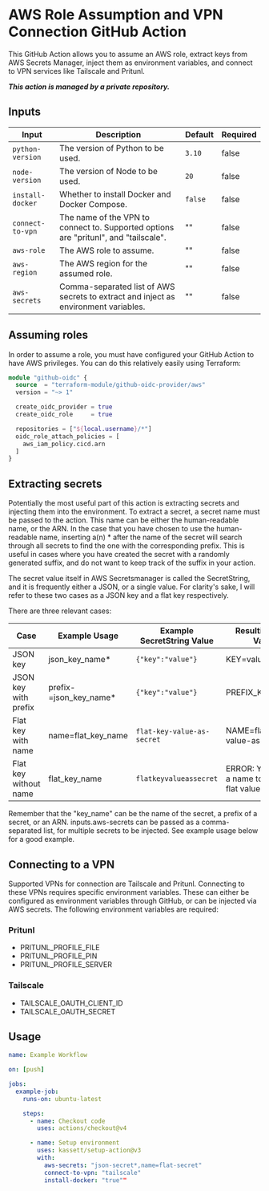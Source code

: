# AWS Role Assumption and VPN Connection GitHub Action

This GitHub Action allows you to assume an AWS role, 
extract keys from AWS Secrets Manager, 
inject them as environment variables, and connect to VPN services like Tailscale and Pritunl.

<b><i>This action is managed by a private repository.</i></b>

## Inputs

| Input                         | Description                                                                          | Default | Required |
|-------------------------------|--------------------------------------------------------------------------------------|---------|----------|
| `python-version`              | The version of Python to be used.                                                    | `3.10`  | false    |
| `node-version`                | The version of Node to be used.                                                      | `20`    | false    |
| `install-docker`              | Whether to install Docker and Docker Compose.                                        | `false` | false    |
| `connect-to-vpn`              | The name of the VPN to connect to. Supported options are "pritunl", and "tailscale". | ""      | false    |
| `aws-role`                    | The AWS role to assume.                                                              | ""      | false    |
| `aws-region`                  | The AWS region for the assumed role.                                                 | ""      | false    |
| `aws-secrets`                 | Comma-separated list of AWS secrets to extract and inject as environment variables.  | ""      | false    |

## Assuming roles
In order to assume a role, you must have configured your GitHub Action to have AWS privileges.
You can do this relatively easily using Terraform:
```terraform
module "github-oidc" {
  source  = "terraform-module/github-oidc-provider/aws"
  version = "~> 1"

  create_oidc_provider = true
  create_oidc_role     = true

  repositories = ["${local.username}/*"]
  oidc_role_attach_policies = [
    aws_iam_policy.cicd.arn
  ]
}
```

## Extracting secrets
Potentially the most useful part of this action is extracting secrets 
and injecting them into the environment.
To extract a secret, a secret name must be passed to the action. This name 
can be either the human-readable name, or the ARN. In the case that you have chosen
to use the human-readable name, inserting a(n) * after the name of the secret
will search through all secrets to find the one with the corresponding prefix. 
This is useful in cases where you have created the secret with a randomly generated
suffix, and do not want to keep track of the suffix in your action.

The secret value itself in AWS Secretsmanager is called the SecretString, and 
it is frequently either a JSON, or a single value. For clarity's sake, I will 
refer to these two cases as a JSON key and a flat key respectively.

There are three relevant cases:

| Case                  | Example Usage          | Example SecretString Value | Resulting Env Vars                             |
|-----------------------|------------------------|----------------------------|------------------------------------------------|
| JSON key              | json_key_name*         | `{"key":"value"}`          | KEY=value                                      |
| JSON key with prefix  | prefix-=json_key_name* | `{"key":"value"}`          | PREFIX_KEY=value                               |
| Flat key with name    | name=flat_key_name     | `flat-key-value-as-secret` | NAME=flat-key-value-as-secret                  |
| Flat key without name | flat_key_name          | `flatkeyvalueassecret`     | ERROR: You need a name to map a flat value to. |

Remember that the "key_name" can be the name of the secret, a prefix of a secret, or an ARN.
inputs.aws-secrets can be passed as a comma-separated list, for multiple secrets to be injected.
See example usage below for a good example.

## Connecting to a VPN
Supported VPNs for connection are Tailscale and Pritunl. Connecting to these VPNs requires 
specific environment variables. These can either be configured as environment 
variables through GitHub, or can be injected via AWS secrets. 
The following environment variables are required:

### Pritunl 
* PRITUNL_PROFILE_FILE
* PRITUNL_PROFILE_PIN
* PRITUNL_PROFILE_SERVER

### Tailscale
* TAILSCALE_OAUTH_CLIENT_ID
* TAILSCALE_OAUTH_SECRET

## Usage

```yaml
name: Example Workflow

on: [push]

jobs:
  example-job:
    runs-on: ubuntu-latest

    steps:
      - name: Checkout code
        uses: actions/checkout@v4

      - name: Setup environment
        uses: kassett/setup-action@v3
        with:
          aws-secrets: "json-secret*,name=flat-secret"
          connect-to-vpn: "tailscale"
          install-docker: "true""
```
